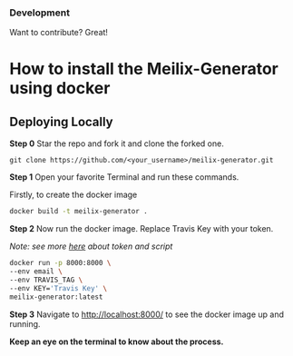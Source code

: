 ### Development

Want to contribute? Great!

# How to install the Meilix-Generator using docker

## Deploying Locally

**Step 0**  Star the repo and fork it and clone the forked one.
```
git clone https://github.com/<your_username>/meilix-generator.git
```

**Step 1** Open your favorite Terminal and run these commands.

Firstly, to create the docker image

```sh
docker build -t meilix-generator .
```

**Step 2** Now run the docker image. Replace Travis Key with your token.

*Note: see more [here](/docs/installation/my_token.md) about token and script*

```sh
docker run -p 8000:8000 \                      
--env email \
--env TRAVIS_TAG \
--env KEY='Travis Key' \
meilix-generator:latest
```
**Step 3** Navigate to [http://localhost:8000/](http://localhost:8000/) to see the docker image up and running.

**Keep an eye on the terminal to know about the process.**
